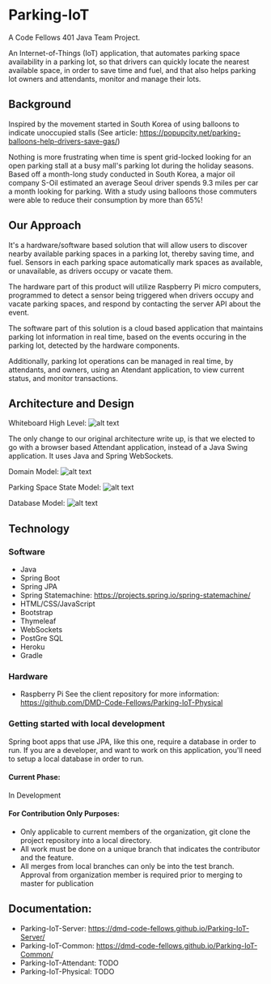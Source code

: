 # Parking-IoT

A Code Fellows 401 Java Team Project.

An Internet-of-Things (IoT) application, that automates parking space availability in a parking lot, so that drivers can
quickly locate the nearest available space, in order to save time and fuel, and that also helps parking lot owners and attendants, 
monitor and manage their lots.

## Background
Inspired by the movement started in South Korea of using balloons to indicate unoccupied stalls (See article: https://popupcity.net/parking-balloons-help-drivers-save-gas/)

Nothing is more frustrating when time is spent grid-locked looking for an open parking stall at a busy mall's parking lot during the holiday seasons. Based off a month-long study conducted in South Korea, a major oil company S-Oil estimated an average Seoul driver spends 9.3 miles per car a month looking for parking. With a study using balloons those commuters were able to reduce their consumption by more than 65%!

## Our Approach

It's a hardware/software based solution that will allow users to discover nearby available parking spaces in a parking lot, thereby saving time, and fuel. Sensors in each parking space automatically mark spaces as available, or unavailable, as drivers occupy or vacate them.

The hardware part of this product will utilize Raspberry Pi micro computers, programmed to detect a sensor being triggered when drivers occupy and vacate parking spaces, and respond by contacting the server API about the event.

The software part of this solution is a cloud based application that maintains parking lot information in real time, based on the events occuring in the parking lot, detected by the hardware components.

Additionally, parking lot operations can be managed in real time, by attendants, and owners, using an Atendant application, to view current status, and monitor transactions.

## Architecture and Design
Whiteboard High Level:
![alt text](https://github.com/DMD-Code-Fellows/Parking-IoT-Server/blob/master/docs/Project%20assignments%205-6_wireframe.jpg "Architecture Big Picture")

The only change to our original architecture write up, is that we elected to go with a browser based Attendant application, instead
of a Java Swing application. It uses Java and Spring WebSockets.

Domain Model:
![alt text](https://github.com/DMD-Code-Fellows/Parking-IoT-Server/blob/master/docs/parking_iot_main.jpg "Domain Model")

Parking Space State Model:
![alt text](https://github.com/DMD-Code-Fellows/Parking-IoT-Server/blob/master/docs/ParkingSpaceStateModel.jpg "State Transition Diagram")

Database Model:
![alt text](https://github.com/DMD-Code-Fellows/Parking-IoT-Server/blob/master/docs/DatabaseERD.jpg "DB Entity Relationship Diagram")

## Technology

### Software
- Java
- Spring Boot
- Spring JPA
- Spring Statemachine: https://projects.spring.io/spring-statemachine/
- HTML/CSS/JavaScript
- Bootstrap
- Thymeleaf
- WebSockets
- PostGre SQL
- Heroku
- Gradle

### Hardware
- Raspberry Pi
See the client repository for more information: https://github.com/DMD-Code-Fellows/Parking-IoT-Physical

### Getting started with local development
Spring boot apps that use JPA, like this one, require a database in order to run. If you are a developer, and want to work on this application, you'll need to
setup a local database in order to run.

#### Current Phase:
In Development

#### For Contribution Only Purposes:
- Only applicable to current members of the organization, git clone the project repository into a local directory.
- All work must be done on a unique branch that indicates the contributor and the feature.
- All merges from local branches can only be into the test branch. Approval from organization member is required prior to merging to master for publication 

## Documentation:
- Parking-IoT-Server: https://dmd-code-fellows.github.io/Parking-IoT-Server/
- Parking-IoT-Common: https://dmd-code-fellows.github.io/Parking-IoT-Common/
- Parking-IoT-Attendant: TODO 
- Parking-IoT-Physical: TODO
